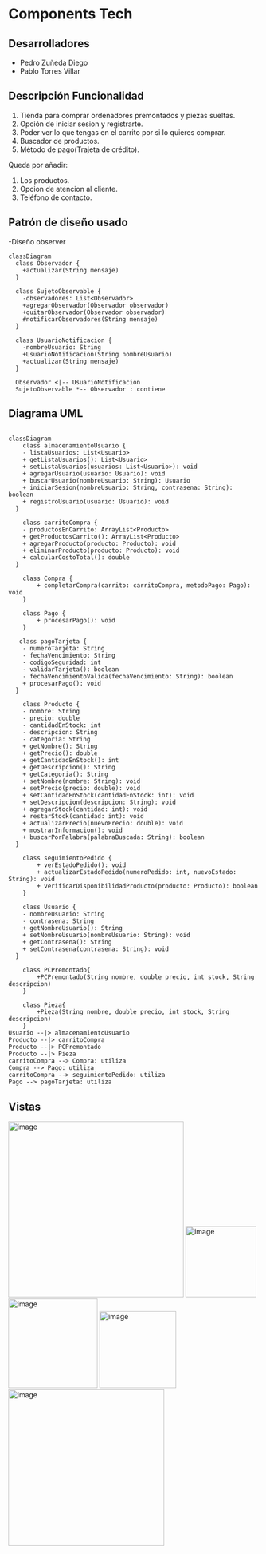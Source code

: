# Components Tech

## Desarrolladores
- Pedro Zuñeda Diego
- Pablo Torres Villar

## Descripción Funcionalidad

1. Tienda para comprar ordenadores premontados y piezas sueltas.
2. Opción de iniciar sesion y registrarte.
3. Poder ver lo que tengas en el carrito por si lo quieres comprar.
4. Buscador de productos.
5. Método de pago(Trajeta de crédito).

Queda por añadir:

1. Los productos.
2. Opcion de atencion al cliente.
3. Teléfono de contacto.

## Patrón de diseño usado
-Diseño observer

```mermaid
classDiagram
  class Observador {
    +actualizar(String mensaje)
  }

  class SujetoObservable {
    -observadores: List<Observador>
    +agregarObservador(Observador observador)
    +quitarObservador(Observador observador)
    #notificarObservadores(String mensaje)
  }

  class UsuarioNotificacion {
    -nombreUsuario: String
    +UsuarioNotificacion(String nombreUsuario)
    +actualizar(String mensaje)
  }

  Observador <|-- UsuarioNotificacion
  SujetoObservable *-- Observador : contiene
```

## Diagrama UML
```mermaid

classDiagram
    class almacenamientoUsuario {
    - listaUsuarios: List<Usuario>
    + getListaUsuarios(): List<Usuario>
    + setListaUsuarios(usuarios: List<Usuario>): void
    + agregarUsuario(usuario: Usuario): void
    + buscarUsuario(nombreUsuario: String): Usuario
    + iniciarSesion(nombreUsuario: String, contrasena: String): boolean
    + registroUsuario(usuario: Usuario): void
  }

    class carritoCompra {
    - productosEnCarrito: ArrayList<Producto>
    + getProductosCarrito(): ArrayList<Producto>
    + agregarProducto(producto: Producto): void
    + eliminarProducto(producto: Producto): void
    + calcularCostoTotal(): double
  }

    class Compra {
        + completarCompra(carrito: carritoCompra, metodoPago: Pago): void
    }

    class Pago {
        + procesarPago(): void
    }

   class pagoTarjeta {
    - numeroTarjeta: String
    - fechaVencimiento: String
    - codigoSeguridad: int
    - validarTarjeta(): boolean
    - fechaVencimientoValida(fechaVencimiento: String): boolean
    + procesarPago(): void
  }

    class Producto {
    - nombre: String
    - precio: double
    - cantidadEnStock: int
    - descripcion: String
    - categoria: String
    + getNombre(): String
    + getPrecio(): double
    + getCantidadEnStock(): int
    + getDescripcion(): String
    + getCategoria(): String
    + setNombre(nombre: String): void
    + setPrecio(precio: double): void
    + setCantidadEnStock(cantidadEnStock: int): void
    + setDescripcion(descripcion: String): void
    + agregarStock(cantidad: int): void
    + restarStock(cantidad: int): void
    + actualizarPrecio(nuevoPrecio: double): void
    + mostrarInformacion(): void
    + buscarPorPalabra(palabraBuscada: String): boolean
  }

    class seguimientoPedido {
        + verEstadoPedido(): void
        + actualizarEstadoPedido(numeroPedido: int, nuevoEstado: String): void
        + verificarDisponibilidadProducto(producto: Producto): boolean
    }

    class Usuario {
    - nombreUsuario: String
    - contrasena: String
    + getNombreUsuario(): String
    + setNombreUsuario(nombreUsuario: String): void
    + getContrasena(): String
    + setContrasena(contrasena: String): void
  }

    class PCPremontado{
        +PCPremontado(String nombre, double precio, int stock, String descripcion)
    }

    class Pieza{
        +Pieza(String nombre, double precio, int stock, String descripcion)
    }
Usuario --|> almacenamientoUsuario
Producto --|> carritoCompra
Producto --|> PCPremontado
Producto --|> Pieza
carritoCompra --> Compra: utiliza
Compra --> Pago: utiliza
carritoCompra --> seguimientoPedido: utiliza
Pago --> pagoTarjeta: utiliza
```

## Vistas


<img width="352" alt="image" src="https://github.com/Pabl0t0rr/TrabajoFinalTPA/assets/144015677/3991a1ed-5cb5-4d63-9fd1-49d588eb331e">


<img width="142" alt="image" src="https://github.com/Pabl0t0rr/TrabajoFinalTPA/assets/144015677/435ed2a2-305e-4900-be1c-cb9c48259f11">

<img width="179" alt="image" src="https://github.com/Pabl0t0rr/TrabajoFinalTPA/assets/144015677/a9155150-9dfc-4e42-900d-32797336dada">

<img width="154" alt="image" src="https://github.com/Pabl0t0rr/TrabajoFinalTPA/assets/144015677/7b6ef126-8384-45c3-ae12-fa11bda215c3">

<img width="313" alt="image" src="https://github.com/Pabl0t0rr/TrabajoFinalTPA/assets/144015677/546a3c35-09ce-40e4-9a83-69453c274237">







